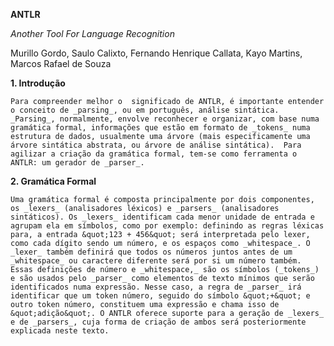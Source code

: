 **ANTLR**

_Another Tool For Language Recognition_

Murillo Gordo, Saulo Calixto, Fernando Henrique Callata, Kayo Martins, Marcos Rafael de Souza

**1. Introdução**

	Para compreender melhor o  significado de ANTLR, é importante entender o conceito de _parsing_, ou em português, análise sintática. _Parsing_, normalmente, envolve reconhecer e organizar, com base numa gramática formal, informações que estão em formato de _tokens_ numa estrutura de dados, usualmente uma árvore (mais especificamente uma árvore sintática abstrata, ou árvore de análise sintática).  Para agilizar a criação da gramática formal, tem-se como ferramenta o ANTLR: um gerador de _parser_.

**2. Gramática Formal**

	Uma gramática formal é composta principalmente por dois componentes, os _lexers_ (analisadores léxicos) e _parsers_ (analisadores sintáticos). Os _lexers_ identificam cada menor unidade de entrada e agrupam ela em símbolos, como por exemplo: definindo as regras léxicas para, a entrada &quot;123 + 456&quot; será interpretada pelo lexer, como cada dígito sendo um número, e os espaços como _whitespace_. O _lexer_ também definirá que todos os números juntos antes de um _whitespace_ ou caractere diferente será por si um número também. Essas definições de número e _whitespace,_ são os símbolos (_tokens_) e são usados pelo _parser_ como elementos de texto mínimos que serão identificados numa expressão. Nesse caso, a regra de _parser_ irá identificar que um token número, seguido do símbolo &quot;+&quot; e outro token número, constituem uma expressão e chama isso de &quot;adição&quot;. O ANTLR oferece suporte para a geração de _lexers_ e de _parsers_, cuja forma de criação de ambos será posteriormente explicada neste texto.
